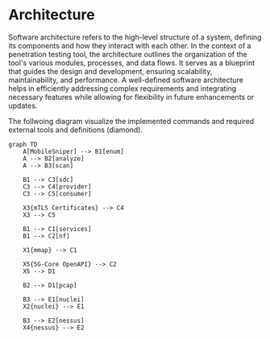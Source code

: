 # Architecture 

Software architecture refers to the high-level structure of a system, defining its components and how they interact with each other. In the context of a penetration testing tool, the architecture outlines the organization of the tool's various modules, processes, and data flows. It serves as a blueprint that guides the design and development, ensuring scalability, maintainability, and performance. A well-defined software architecture helps in efficiently addressing complex requirements and integrating necessary features while allowing for flexibility in future enhancements or updates.

The follwoing diagram visualize the implemented commands and required external tools and definitions (diamond). 

```mermaid
graph TD
    A[MobileSniper] --> B1[enum]
    A --> B2[analyze]
    A --> B3[scan]
    
    B1 --> C3[sdc]
    C3 --> C4[provider]
    C3 --> C5[consumer]

    X3{mTLS Certificates} --> C4
    X3 --> C5

    B1 --> C1[services]
    B1 --> C2[nf]
    
    X1{mmap} --> C1

    X5{5G-Core OpenAPI} --> C2
    X5 --> D1
    
    B2 --> D1[pcap]
    
    B3 --> E1[nuclei]
    X2{nuclei} --> E1

    B3 --> E2[nessus]
    X4{nessus} --> E2
```